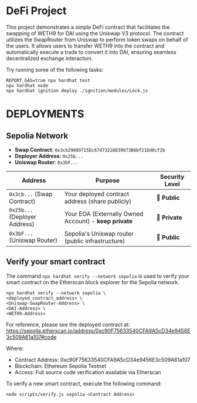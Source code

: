 # DeFi Project

This project demonstrates a simple DeFi contract that facilitates the swapping of WETH9 for DAI using the Uniswap V3 protocol. The contract utilizes the SwapRouter from Uniswap to perform token swaps on behalf of the users. It allows users to transfer WETH9 into the contract and automatically execute a trade to convert it into DAI, ensuring seamless decentralized exchange interaction.

Try running some of the following tasks:

```shell
REPORT_GAS=true npx hardhat test
npx hardhat node
npx hardhat ignition deploy ./ignition/modules/Lock.js
```

# DEPLOYMENTS

## Sepolia Network

-   **Swap Contract**: `0x3cb29089715Dc67d73228D39073B6bf21Dd8cf2b`
-   **Deployer Address**: `0x25b...`
-   **Uniswap Router**: `0x3bF...`

| Address                       | Purpose                                                | Security Level |
| ----------------------------- | ------------------------------------------------------ | -------------- |
| `0x3cb...` (Swap Contract)    | Your deployed contract address (share publicly)        | 🔵 **Public**  |
| `0x25b...` (Deployer Address) | Your EOA (Externally Owned Account) - **keep private** | 🔴 **Private** |
| `0x3bF...` (Uniswap Router)   | Sepolia's Uniswap router (public infrastructure)       | 🔵 **Public**  |

## Verify your smart contract

The command `npx hardhat verify --network sepolia` is used to verify your smart contract on the Etherscan block explorer for the Sepolia network.

```
npx hardhat verify --network sepolia \
<deployed_contract_address> \
<Uniswap-SwapRouter-Address> \
<DAI-Address> \
<WETH9-Address>
```

For reference, please see the deployed contract at:
https://sepolia.etherscan.io/address/0xc90F75633540CFA9A5cD34e9456E3c509A61a107#code

Where:
- Contract Address: 0xc90F75633540CFA9A5cD34e9456E3c509A61a107
- Blockchain: Ethereum Sepolia Testnet
- Access: Full source code verification available via Etherscan

To verify a new smart contract, execute the following command:
```
node scripts/verify.js sepolia <Contract Address>
```